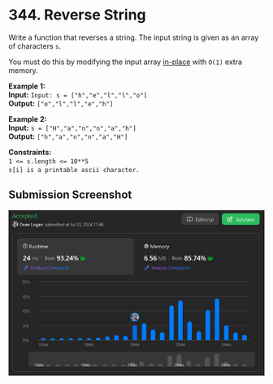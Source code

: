 # 344. Reverse String

Write a function that reverses a string. The input string is given as an array of characters `s`.

You must do this by modifying the input array [in-place](https://en.wikipedia.org/wiki/In-place_algorithm) with `O(1)` extra memory.

**Example 1:**  
    **Input:** `Input: s = ["h","e","l","l","o"]`  
    **Output:** `["o","l","l","e","h"]`  

**Example 2:**  
    **Input:** `s = ["H","a","n","n","a","h"]`  
    **Output:** `["h","a","n","n","a","H"]`  

**Constraints:**  
    `1 <= s.length <= 10**5`  
    `s[i] is a printable ascii character.`  

## Submission Screenshot

![Image](./reverse-string.png)